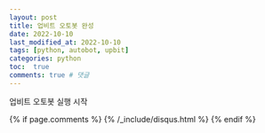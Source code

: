 ```yaml
---
layout: post
title: 업비트 오토봇 완성
date: 2022-10-10 
last_modified_at: 2022-10-10
tags: [python, autobot, upbit]
categories: python
toc:  true
comments: true # 댓글
---
```


업비트 오토봇 실행 시작

{% if page.comments %}
{% /_include/disqus.html %}
{% endif %}